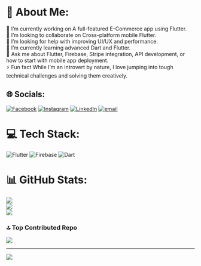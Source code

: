 # 💫 About Me:
🔭 I’m currently working on A full-featured E-Commerce app using Flutter.<br>👯 I’m looking to collaborate on Cross-platform mobile Flutter.<br>🤝 I’m looking for help with improving UI/UX and performance.<br>🌱 I’m currently learning advanced Dart and Flutter.<br>💬 Ask me about Flutter, Firebase, Stripe integration, API development, or how to start with mobile app deployment.<br>⚡ Fun fact While I’m an introvert by nature, I love jumping into tough technical challenges and solving them creatively.


## 🌐 Socials:
[![Facebook](https://img.shields.io/badge/Facebook-%231877F2.svg?logo=Facebook&logoColor=white)](https://facebook.com/afmsabbirkhan) [![Instagram](https://img.shields.io/badge/Instagram-%23E4405F.svg?logo=Instagram&logoColor=white)](https://instagram.com/khanafmsabbir) [![LinkedIn](https://img.shields.io/badge/LinkedIn-%230077B5.svg?logo=linkedin&logoColor=white)](https://linkedin.com/in/afmsabbirkhan) [![email](https://img.shields.io/badge/Email-D14836?logo=gmail&logoColor=white)](mailto:sabbirafmkhan@gmail.com) 

# 💻 Tech Stack:
![Flutter](https://img.shields.io/badge/Flutter-%2302569B.svg?style=for-the-badge&logo=Flutter&logoColor=white) ![Firebase](https://img.shields.io/badge/firebase-%23039BE5.svg?style=for-the-badge&logo=firebase) ![Dart](https://img.shields.io/badge/dart-%230175C2.svg?style=for-the-badge&logo=dart&logoColor=white)
# 📊 GitHub Stats:
![](https://github-readme-stats.vercel.app/api?username=sabbirafmkhan&theme=dark&hide_border=false&include_all_commits=true&count_private=true)<br/>
![](https://nirzak-streak-stats.vercel.app/?user=sabbirafmkhan&theme=dark&hide_border=false)<br/>
![](https://github-readme-stats.vercel.app/api/top-langs/?username=sabbirafmkhan&theme=dark&hide_border=false&include_all_commits=true&count_private=true&layout=compact)

### 🔝 Top Contributed Repo
![](https://github-contributor-stats.vercel.app/api?username=sabbirafmkhan&limit=5&theme=dark&combine_all_yearly_contributions=true)

---
[![](https://visitcount.itsvg.in/api?id=sabbirafmkhan&icon=0&color=0)](https://visitcount.itsvg.in)

<!-- Proudly created with GPRM ( https://gprm.itsvg.in ) -->
